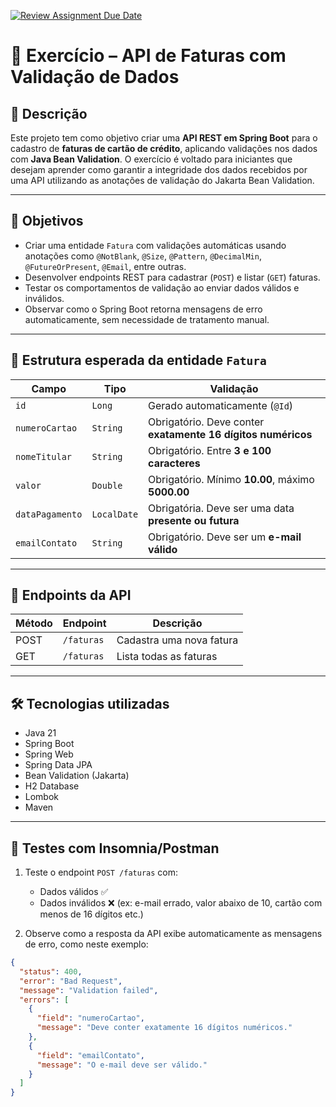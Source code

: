[![Review Assignment Due Date](https://classroom.github.com/assets/deadline-readme-button-22041afd0340ce965d47ae6ef1cefeee28c7c493a6346c4f15d667ab976d596c.svg)](https://classroom.github.com/a/RzxyCqmH)
# 📘 Exercício – API de Faturas com Validação de Dados

## 🧾 Descrição

Este projeto tem como objetivo criar uma **API REST em Spring Boot** para o cadastro de **faturas de cartão de crédito**, aplicando validações nos dados com **Java Bean Validation**. O exercício é voltado para iniciantes que desejam aprender como garantir a integridade dos dados recebidos por uma API utilizando as anotações de validação do Jakarta Bean Validation.

---

## 🎯 Objetivos

- Criar uma entidade `Fatura` com validações automáticas usando anotações como `@NotBlank`, `@Size`, `@Pattern`, `@DecimalMin`, `@FutureOrPresent`, `@Email`, entre outras.
- Desenvolver endpoints REST para cadastrar (`POST`) e listar (`GET`) faturas.
- Testar os comportamentos de validação ao enviar dados válidos e inválidos.
- Observar como o Spring Boot retorna mensagens de erro automaticamente, sem necessidade de tratamento manual.

---

## 🧱 Estrutura esperada da entidade `Fatura`

| Campo           | Tipo       | Validação                                                                 |
|------------------|------------|---------------------------------------------------------------------------|
| `id`             | `Long`     | Gerado automaticamente (`@Id`)                                           |
| `numeroCartao`   | `String`   | Obrigatório. Deve conter **exatamente 16 dígitos numéricos**             |
| `nomeTitular`    | `String`   | Obrigatório. Entre **3 e 100 caracteres**                                 |
| `valor`          | `Double`   | Obrigatório. Mínimo **10.00**, máximo **5000.00**                         |
| `dataPagamento`  | `LocalDate`| Obrigatória. Deve ser uma data **presente ou futura**                    |
| `emailContato`   | `String`   | Obrigatório. Deve ser um **e-mail válido**                               |

---

## 🚀 Endpoints da API

| Método | Endpoint      | Descrição                    |
|--------|----------------|------------------------------|
| POST   | `/faturas`     | Cadastra uma nova fatura     |
| GET    | `/faturas`     | Lista todas as faturas       |

---

## 🛠 Tecnologias utilizadas

- Java 21
- Spring Boot
- Spring Web
- Spring Data JPA
- Bean Validation (Jakarta)
- H2 Database
- Lombok
- Maven

---

## 🧪 Testes com Insomnia/Postman

1. Teste o endpoint `POST /faturas` com:
   - Dados válidos ✅
   - Dados inválidos ❌ (ex: e-mail errado, valor abaixo de 10, cartão com menos de 16 dígitos etc.)

2. Observe como a resposta da API exibe automaticamente as mensagens de erro, como neste exemplo:

```json
{
  "status": 400,
  "error": "Bad Request",
  "message": "Validation failed",
  "errors": [
    {
      "field": "numeroCartao",
      "message": "Deve conter exatamente 16 dígitos numéricos."
    },
    {
      "field": "emailContato",
      "message": "O e-mail deve ser válido."
    }
  ]
}

